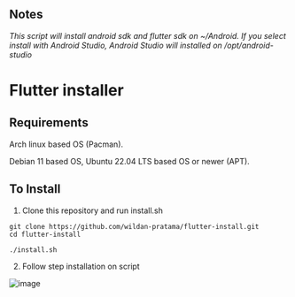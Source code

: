 ## Notes
_This script will install android sdk and flutter sdk on ~/Android. If you select install with Android Studio, Android Studio will installed on /opt/android-studio_

# Flutter installer

## Requirements
Arch linux based OS (Pacman).

Debian 11 based OS, Ubuntu 22.04 LTS based OS or newer (APT).


## To Install

1. Clone this repository and run install.sh

```
git clone https://github.com/wildan-pratama/flutter-install.git
cd flutter-install

./install.sh
```

2. Follow step installation on script

![image](https://user-images.githubusercontent.com/84622086/233557218-89b775bf-59c6-4f1f-9006-33fe9cf6dc0c.png)

